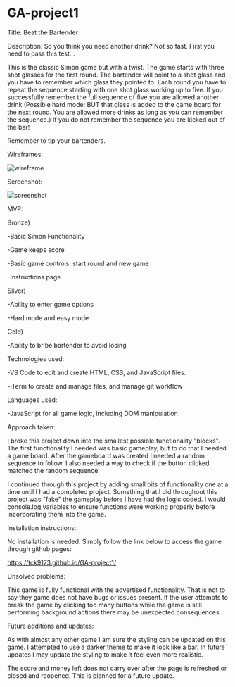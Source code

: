 # GA-project1

Title: Beat the Bartender 

Description: So you think you need another drink? Not so fast. First you need to pass this test...

This is the classic Simon game but with a twist. The game starts with three shot glasses for the first round. The bartender will point to a shot glass and you have to remember which glass they pointed to. Each round you have to repeat the sequence starting with one shot glass working up to five. If you successfully remember the full sequence of five you are allowed another drink (Possible hard mode: BUT that glass is added to the game board for the next round. You are allowed more drinks as long as you can remember the sequence.) If you do not remember the sequence you are kicked out of the bar!

Remember to tip your bartenders. 

Wireframes:

![wireframe](https://i.imgur.com/Nvlt0Sn.png) 

Screenshot:

![screenshot](https://i.imgur.com/wWJlxba.png)

MVP: 

Bronze)

-Basic Simon Functionality

-Game keeps score

-Basic game controls: start round and new game

-Instructions page

Silver)

-Ability to enter game options

-Hard mode and easy mode

Gold)

-Ability to bribe bartender to avoid losing

Technologies used:

-VS Code to edit and create HTML, CSS, and JavaScript files.

-iTerm to create and manage files, and manage git workflow

Languages used: 

-JavaScript for all game logic, including DOM manipulation

Approach taken:

I broke this project down into the smallest possible functionality "blocks". The first functionality I needed was basic gameplay, but to do that I needed a game board. After the gameboard was created I needed a random sequence to follow. I also needed a way to check if the button clicked matched the random sequence. 

I continued through this project by adding small bits of functionality one at a time until I had a completed project. Something that I did throughout this project was "fake" the gameplay before I have had the logic coded. I would console.log variables to ensure functions were working properly before incorporating them into the game. 

Installation instructions:

No installation is needed. Simply follow the link below to access the game through github pages:

https://tck9173.github.io/GA-project1/

Unsolved problems:

This game is fully functional with the advertised functionality. That is not to say they game does not have bugs or issues present. If the user attempts to break the game by clicking too many buttons while the game is still performing background actions there may be unexpected consequences. 

Future additions and updates:

As with almost any other game I am sure the styling can be updated on this game. I attempted to use a darker theme to make it look like a bar. In future updates I may update the styling to make it feel even more realistic.

The score and money left does not carry over after the page is refreshed or closed and reopened. This is planned for a future update. 